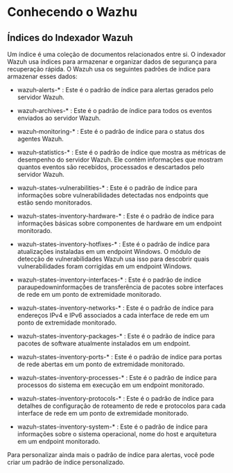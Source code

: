 # Conhecendo o Wazhu

## Índices do Indexador Wazuh

Um índice é uma coleção de documentos relacionados entre si. O indexador Wazuh usa índices para armazenar e organizar dados de segurança para recuperação rápida. O Wazuh usa os seguintes padrões de índice para armazenar esses dados:

* wazuh‑alerts-* : Este é o padrão de índice para alertas gerados pelo servidor Wazuh.  

* wazuh‑archives-* : Este é o padrão de índice para todos os eventos enviados ao servidor Wazuh.  

* wazuh‑monitoring-* : Este é o padrão de índice para o status dos agentes Wazuh.  

* wazuh‑statistics-* : Este é o padrão de índice que mostra as métricas de desempenho do servidor Wazuh. Ele contém informações que mostram quantos eventos são recebidos, processados ​​e descartados pelo servidor Wazuh.  

* wazuh-states-vulnerabilities-* : Este é o padrão de índice para informações sobre vulnerabilidades detectadas nos endpoints que estão sendo monitorados.  

* wazuh-states-inventory-hardware-* : Este é o padrão de índice para informações básicas sobre componentes de hardware em um endpoint monitorado.  

* wazuh-states-inventory-hotfixes-* : Este é o padrão de índice para atualizações instaladas em um endpoint Windows. O módulo de detecção de vulnerabilidades Wazuh usa isso para descobrir quais vulnerabilidades foram corrigidas em um endpoint Windows.  

* wazuh-states-inventory-interfaces-* : Este é o padrão de índice paraupedowninformações de transferência de pacotes sobre interfaces de rede em um ponto de extremidade monitorado.  

* wazuh-states-inventory-networks-* : Este é o padrão de índice para endereços IPv4 e IPv6 associados a cada interface de rede em um ponto de extremidade monitorado.  

* wazuh-states-inventory-packages-* : Este é o padrão de índice para pacotes de software atualmente instalados em um endpoint.  

* wazuh-states-inventory-ports-* : Este é o padrão de índice para portas de rede abertas em um ponto de extremidade monitorado.  

* wazuh-states-inventory-processes-* : Este é o padrão de índice para processos do sistema em execução em um endpoint monitorado.  

* wazuh-states-inventory-protocols-* : Este é o padrão de índice para detalhes de configuração de roteamento de rede e protocolos para cada interface de rede em um ponto de extremidade monitorado.  

* wazuh-states-inventory-system-* : Este é o padrão de índice para informações sobre o sistema operacional, nome do host e arquitetura em um endpoint monitorado.  

Para personalizar ainda mais o padrão de índice para alertas, você pode criar um padrão de índice personalizado.
